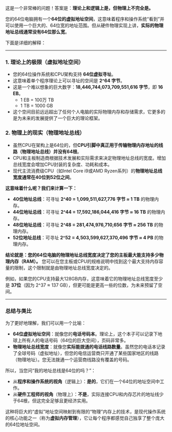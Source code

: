 这是一个非常棒的问题！答案是：**理论上和逻辑上是，但物理上不完全是。**

您的64位电脑拥有一个**64位的虚拟地址空间**，这意味着程序和操作系统“看到”并可以使用一个巨大的、64位宽的地址范围。但从硬件物理实现上讲，**实际的物理地址总线通常没有64位那么宽**。

下面是详细的解释：

---

### 1. 理论上的极限（虚拟地址空间）

-   您的64位操作系统和CPU架构支持 **64位虚拟寻址**。
-   这意味着单个程序理论上可以寻址的空间是 **2^64 字节**。
-   这是一个难以想象的巨大数字：**18,446,744,073,709,551,616 字节**，即 **16 EB**。
    -   1 EB = 100万 TB
    -   1 TB = 1000 GB
-   这个空间目前远远超出了任何个人电脑的实际物理内存和存储需求，它更多的是为未来的发展提供了一个巨大的理论框架。

### 2. 物理上的现实（物理地址总线）

-   虽然CPU在架构上是64位的，但**CPU引脚中真正用于传输物理内存地址的线路（物理地址总线）并没有64根**。
-   CPU和主板制造商根据技术发展和实际需求来决定物理地址总线的宽度。增加总线宽度会增加CPU封装的复杂度、功耗和成本。
-   现代主流消费级CPU（如Intel Core i9或AMD Ryzen系列）的**物理地址总线宽度通常在40位到52位之间**。

**这意味着什么呢？我们来计算一下：**

-   **40位地址总线**：可寻址 **2^40 = 1,099,511,627,776 字节 ≈ 1 TB** 的物理内存。
-   **44位地址总线**：可寻址 **2^44 = 17,592,186,044,416 字节 ≈ 16 TB** 的物理内存。
-   **48位地址总线**：可寻址 **2^48 = 281,474,976,710,656 字节 ≈ 256 TB** 的物理内存。
-   **52位地址总线**：可寻址 **2^52 = 4,503,599,627,370,496 字节 ≈ 4 PB** 的物理内存。

**结论就是：您的64位电脑的物理地址总线宽度决定了您的主板最大能支持多少物理内存（RAM）。** 您可以在您主板或CPU的规格说明中找到这个最大支持内存容量的限制，这个限制就是由物理地址总线宽度决定的。

例如，如果您的CPU支持最大128GB内存，这意味着它的物理地址总线宽度至少是 **37位**（因为 2^37 ≈ 137 GB），但更可能是更高一些的位数，为未来预留了空间。

---

### 总结与类比

为了更好地理解，我们可以用一个比喻：

-   **64位虚拟地址空间**：就像您的**电话号码本**。理论上，这个本子可以记录下地球上所有人的电话号码（64位的巨大空间），页码非常多。
-   **物理地址总线宽度**：就像您**实际能拨通的电话线路数量**。虽然您的电话本记录了全球号码（虚拟地址），但您的电信运营商只开通了某些国家地区的线路（物理地址）。您无法拨通一个运营商线路没有覆盖的号码。

所以，当您问“我的地址总线是64位的吗？”：

-   从**程序和操作系统的视角**（逻辑上）：**是的**，它们在一个64位的地址空间中工作。
-   从**硬件工程师的视角**（物理上）：**不是**，实际连接CPU和内存芯片的地址线少于64根，但这完全足够且更经济实用。

这种将巨大的“虚拟”地址空间映射到有限的“物理”内存上的技术，是现代操作系统的核心功能之一（称为**虚拟内存管理**），它让每个程序都感觉自己独享了整个庞大的64位地址空间。